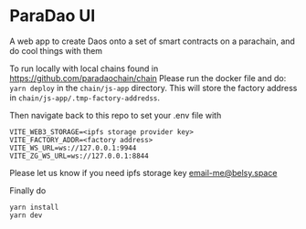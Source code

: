# ParaDao UI
A web app to create Daos onto a set of smart contracts on a parachain, and do cool things with them

To run locally with local chains found in https://github.com/paradaochain/chain
Please run the docker file and do:
`yarn deploy` in the `chain/js-app` directory. This will store the factory address in `chain/js-app/.tmp-factory-addredss`.

Then navigate back to this repo to set your .env file with 
```
VITE_WEB3_STORAGE=<ipfs storage provider key>
VITE_FACTORY_ADDR=<factory address>
VITE_WS_URL=ws://127.0.0.1:9944
VITE_ZG_WS_URL=ws://127.0.0.1:8844
```

Please let us know if you need ipfs storage key email-me@belsy.space

Finally do 
```
yarn install
yarn dev
```

